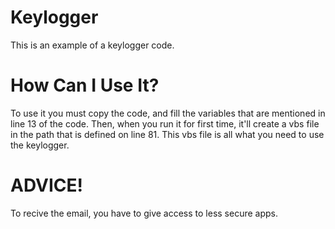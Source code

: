 # Keylogger
This is an example of a keylogger code.
# How Can I Use It?
To use it you must copy the code, and fill the variables that are mentioned in line 13 of the code. Then, when you run it for first time, it'll create a vbs file in the path that is defined on line 81. This vbs file is all what you need to use the keylogger.
# ADVICE!
To recive the email, you have to give access to less secure apps.
